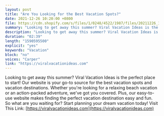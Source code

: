 ```yaml
---
layout: post
title: "Are You Looking for the Best Vacation Spots?"
date: 2021-12-26 10:20:00 +0800
file: https://cdn.shopify.com/s/files/1/0248/4522/1987/files/20211226_1.mp3?v=1645950392
summary: "Looking to get away this summer? Viral Vacation Ideas is the perfect place to start! Our website is your go-to source for the best vacation spots and vacation destinations. Whether you're looking for a relaxing beach vacation or an action-packed adventure, we've got you covered. Plus, our easy-to-use website makes finding the perfect vacation destination easy and fun. So what are you waiting for? Start planning your dream vacation today!"
description: "Looking to get away this summer? Viral Vacation Ideas is the perfect place to start! Our website is your go-to source for the best vacation spots and vacation destinations. Whether you're looking for a relaxing beach vacation or an action-packed adventure, we've got you covered. Plus, our easy-to-use website makes finding the perfect vacation destination easy and fun. So what are you waiting for? Start planning your dream vacation today! Visit This Link: <a href='https://viralvacationideas.com'>viralvacationideas.com</a> "
duration: "02:39"
length: "1590595500"
explicit: "yes"
keywords: "Vacation"
block: "no"
voices: "Carper"
link: "https://viralvacationideas.com"
---
```


Looking to get away this summer? Viral Vacation Ideas is the perfect place to start! Our website is your go-to source for the best vacation spots and vacation destinations. Whether you're looking for a relaxing beach vacation or an action-packed adventure, we've got you covered. Plus, our easy-to-use website makes finding the perfect vacation destination easy and fun. So what are you waiting for? Start planning your dream vacation today! Visit This Link: [https://viralvacationideas.com](https://viralvacationideas.com)
